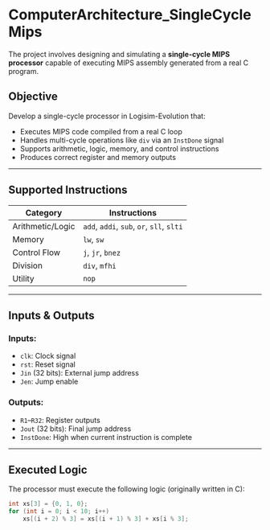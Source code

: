 # ComputerArchitecture_SingleCycleMips

The project involves designing and simulating a **single-cycle MIPS processor** capable of executing MIPS assembly generated from a real C program.

## Objective

Develop a single-cycle processor in Logisim-Evolution that:
- Executes MIPS code compiled from a real C loop
- Handles multi-cycle operations like `div` via an `InstDone` signal
- Supports arithmetic, logic, memory, and control instructions
- Produces correct register and memory outputs

---

## Supported Instructions

| Category       | Instructions                         |
|----------------|--------------------------------------|
| Arithmetic/Logic | `add`, `addi`, `sub`, `or`, `sll`, `slti` |
| Memory         | `lw`, `sw`                           |
| Control Flow   | `j`, `jr`, `bnez`                    |
| Division       | `div`, `mfhi`                        |
| Utility        | `nop`                                |

---

## Inputs & Outputs

### Inputs:
- `clk`: Clock signal
- `rst`: Reset signal
- `Jin` (32 bits): External jump address
- `Jen`: Jump enable

### Outputs:
- `R1`–`R32`: Register outputs
- `Jout` (32 bits): Final jump address
- `InstDone`: High when current instruction is complete

---

## Executed Logic

The processor must execute the following logic (originally written in C):

```c
int xs[3] = {0, 1, 0};
for (int i = 0; i < 10; i++)
    xs[(i + 2) % 3] = xs[(i + 1) % 3] + xs[i % 3];
